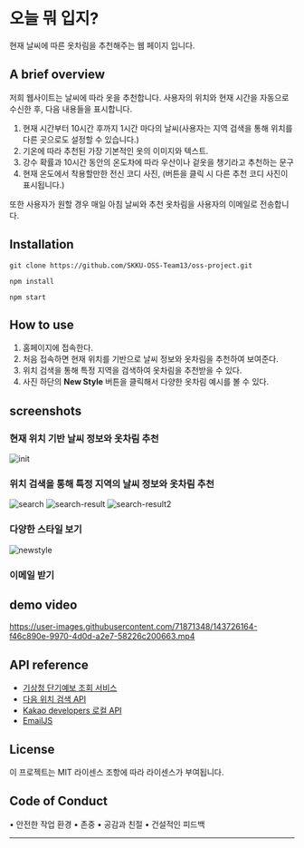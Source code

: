 # 오늘 뭐 입지?

현재 날씨에 따른 옷차림을 추천해주는 웹 페이지 입니다.

## A brief overview

저희 웹사이트는 날씨에 따라 옷을 추천합니다. 사용자의 위치와 현재 시간을 자동으로 수신한 후,
다음 내용들을 표시합니다.

1. 현재 시간부터 10시간 후까지 1시간 마다의 날씨(사용자는 지역 검색을 통해 위치를 다른 곳으로도 설정할 수 있습니다.)
2. 기온에 따라 추천된 가장 기본적인 옷의 이미지와 텍스트.
3. 강수 확률과 10시간 동안의 온도차에 따라 우산이나 겉옷을 챙기라고 추천하는 문구
4. 현재 온도에서 착용할만한 전신 코디 사진, (버튼을 클릭 시 다른 추천 코디 사진이 표시됩니다.)

또한 사용자가 원할 경우 매일 아침 날씨와 추천 옷차림을 사용자의 이메일로 전송합니다.

## Installation

```
git clone https://github.com/SKKU-OSS-Team13/oss-project.git

npm install

npm start
```

## How to use

1. 홈페이지에 접속한다.
2. 처음 접속하면 현재 위치를 기반으로 날씨 정보와 옷차림을 추천하여 보여준다.
3. 위치 검색을 통해 특정 지역을 검색하여 옷차림을 추천받을 수 있다.
4. 사진 하단의 **New Style** 버튼을 클릭해서 다양한 옷차림 예시를 볼 수 있다.

## screenshots

### 현재 위치 기반 날씨 정보와 옷차림 추천

![init](https://user-images.githubusercontent.com/71871348/143726144-ed494398-251b-4116-ad47-5ca903a1131b.PNG)

### 위치 검색을 통해 특정 지역의 날씨 정보와 옷차림 추천

![search](https://user-images.githubusercontent.com/71871348/143726147-d5f79ac8-caea-415a-8e77-9c550d9669f1.PNG)
![search-result](https://user-images.githubusercontent.com/71871348/143726155-c470ea21-aa3e-4df3-8168-49b45e8322c8.PNG)
![search-result2](https://user-images.githubusercontent.com/71871348/143726156-116a3abe-de24-4c42-b9d7-3be872f0ce2d.PNG)

### 다양한 스타일 보기

![newstyle](https://user-images.githubusercontent.com/71871348/143726149-11326a18-58aa-43ec-8eb6-286f997b514d.gif)

### 이메일 받기

## demo video


https://user-images.githubusercontent.com/71871348/143726164-f46c890e-9970-4d0d-a2e7-58226c200663.mp4


## API reference

- [기상청 단기예보 조회 서비스](https://www.data.go.kr/data/15084084/openapi.do)
- [다음 위치 검색 API](https://postcode.map.daum.net/guide)
- [Kakao developers 로컬 API](https://developers.kakao.com/docs/latest/ko/local/common)
- [EmailJS](https://www.emailjs.com/)

## License

이 프로젝트는 MIT 라이센스 조항에 따라 라이센스가 부여됩니다.

## Code of Conduct

• 안전한 작업 환경
• 존중
• 공감과 친절
• 건설적인 피드백

---
